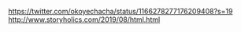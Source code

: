 https://twitter.com/okoyechacha/status/1166278277176209408?s=19
http://www.storyholics.com/2019/08/html.html
